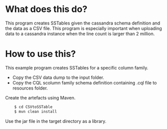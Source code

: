 # What does this do?

This program creates SSTables given the cassandra schema definition and the data as a CSV file. This program is especially important when uploading data to a cassandra instance when the line count is larger than 2 million.

# How to use this?

This example program creates SSTables for a specific column family.

   * Copy the CSV data dump to the input folder.
   * Copy the CQL scolumn family schema definition containing .cql file to resources folder.

Create the artefacts using Maven.
```sh
    $ cd CSVtoSSTable
    $ mvn clean install
```
Use the jar file in the target directory as a library.

